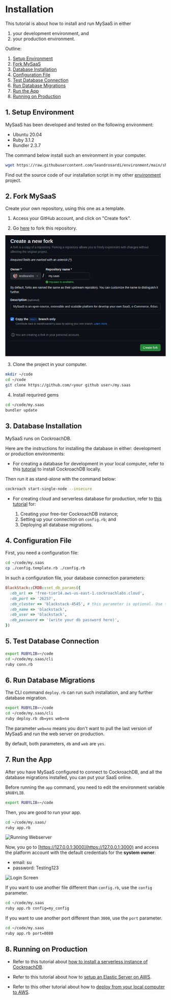 # Installation

This tutorial is about how to install and run MySaaS in either

1. your development environment, and
2. your production environment.

Outline:

1. [Setup Environment](#1-setup-environment)
2. [Fork MySaaS](#2-fork-mysaas)
3. [Database Installation](#3-database-installation)
4. [Configuration File](#4-configuration-file)
5. [Test Database Connection](#5-test-database-connection)
6. [Run Database Migrations](#6-run-database-migrations)
7. [Run the App](#7-run-the-app)
8. [Running on Production](#8-running-on-production)

## 1. Setup Environment

MySaaS has been developed and tested on the following environment:
- Ubuntu 20.04
- Ruby 3.1.2
- Bundler 2.3.7

The command below install such an environment in your computer.

```bash
wget https://raw.githubusercontent.com/leandrosardi/environment/main/sh/install.ubuntu.20_04.sh -O - | bash
```

Find out the source code of our installation script in my other [environment](https://github.com/leandrosardi/environment) project.


## 2. Fork MySaaS

Create your own repository, using this one as a template.

1. Access your GitHub account, and click on "Create fork".

2. Go [here](https://github.com/leandrosardi/my.saas/fork) to fork this repository.

![How to Fork My.SaaS](./thumbnails/fork.png)

3. Clone the project in your computer.

```bash
mkdir ~/code
cd ~/code
git clone https://github.com/<your github user>/my.saas
```

4. Install requrired gems

```bash
cd ~/code/my.saas
bundler update
```

## 3. Database Installation

MySaaS runs on CockroachDB. 

Here are the instructions for installing the database in either: development or production environments:

- For creating a database for development in your local computer, refer to this [tutorial](https://www.cockroachlabs.com/docs/stable/install-cockroachdb-linux) to install CockroachDB locally.

Then run it as stand-alone with the command below:

```bash
cockroach start-single-node --insecure
```

- For creating cloud and serverless database for production, refer to [this tutorial](./01.Installing-crdb.md) for:

	1. Creating your free-tier CockroachDB instance;
	2. Setting up your connection on `config.rb`; and
	3. Deploying all database migrations.

## 4. Configuration File

First, you need a configuration file:

```bash
cd ~/code/my.saas
cp ./config.template.rb ./config.rb
```

In such a configuration file, your database connection parameters:

```ruby
BlackStack::CRDB::set_db_params({ 
  :db_url => 'free-tier14.aws-us-east-1.cockroachlabs.cloud',
  :db_port => '26257', 
  :db_cluster => 'blackstack-4545', # this parameter is optional. Use this when using CRDB serverless.
  :db_name => 'blackstack', 
  :db_user => 'blackstack', 
  :db_password => '(write your db password here)',
})
```

## 5. Test Database Connection

```bash
export RUBYLIB=~/code
cd ~/code/my.saas/cli
ruby conn.rb
```

## 6. Run Database Migrations

The CLI command `deploy.rb` can run such installation, and any further database migration.

```bash
export RUBYLIB=~/code
cd ~/code/my.saas/cli
ruby deploy.rb db=yes web=no
```

The parameter `web=no` means you don't want to pull the last version of MySaaS and run the web server on production.

By default, both parameters, `db` and `web` are `yes`.

## 7. Run the App

After you have MySaaS configured to connect to CockroachDB, and all the database migrations installed, you can put your SaaS online.

Before running the `app` command, you need to edit the environment variable `$RUBYLIB`.

```bash
export RUBYLIB=~/code
```

Then, you are good to run your app.

```bash
cd ~/code/my.saas/
ruby app.rb
```

![Running Webserver](https://user-images.githubusercontent.com/55877846/233084747-78509c55-fdb2-4f95-b504-78a93262e605.png)

Now, you go to [https://127.0.0.1:3000](https://127.0.0.1:3000) and access the platform account with the default credentials for the **system owner**:
- email: su
- password: Testing123

![Login Screen](https://user-images.githubusercontent.com/55877846/233084855-97befabf-ac32-474b-8f74-b482df682e80.png)

If you want to use another file different than `config.rb`, use the `config` parameter.

```bash
cd ~/code/my.saas
ruby app.rb config=my_config
```

If you want to use another port different than `3000`, use the `port` parameter.

```bash
cd ~/code/my.saas
ruby app.rb port=8080
```

## 8. Running on Production

- Refer to this tutorial about [how to install a serverless instance of CockroachDB](./01.Installing-crdb.md).

- Refer to this tutorial about how to [setup an Elastic Server on AWS](./01.installing-aws.md).

- Refer to this other tutorial about how to [deploy from your local computer to AWS](./04.deployment.md).